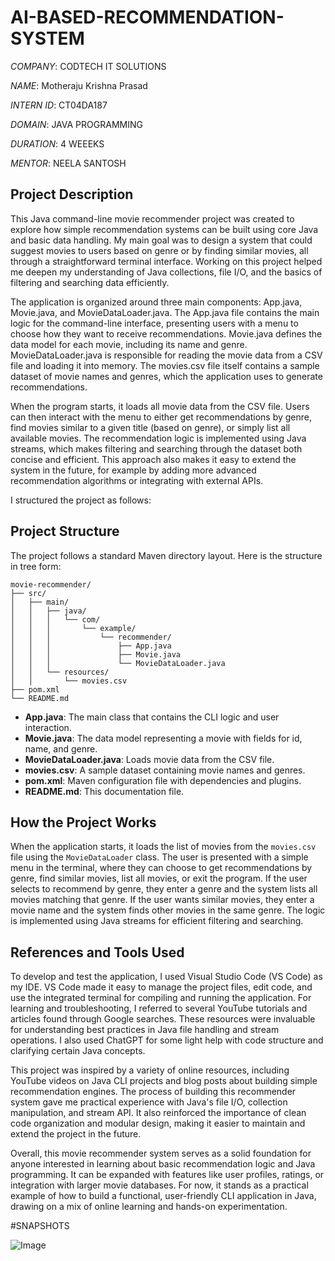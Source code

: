 # AI-BASED-RECOMMENDATION-SYSTEM

*COMPANY*: CODTECH IT SOLUTIONS

*NAME*: Motheraju Krishna Prasad

*INTERN ID*: CT04DA187

*DOMAIN*: JAVA PROGRAMMING

*DURATION*: 4 WEEEKS

*MENTOR*: NEELA SANTOSH

## Project Description

This Java command-line movie recommender project was created to explore how simple recommendation systems can be built using core Java and basic data handling. My main goal was to design a system that could suggest movies to users based on genre or by finding similar movies, all through a straightforward terminal interface. Working on this project helped me deepen my understanding of Java collections, file I/O, and the basics of filtering and searching data efficiently.

The application is organized around three main components: App.java, Movie.java, and MovieDataLoader.java. The App.java file contains the main logic for the command-line interface, presenting users with a menu to choose how they want to receive recommendations. Movie.java defines the data model for each movie, including its name and genre. MovieDataLoader.java is responsible for reading the movie data from a CSV file and loading it into memory. The movies.csv file itself contains a sample dataset of movie names and genres, which the application uses to generate recommendations.

When the program starts, it loads all movie data from the CSV file. Users can then interact with the menu to either get recommendations by genre, find movies similar to a given title (based on genre), or simply list all available movies. The recommendation logic is implemented using Java streams, which makes filtering and searching through the dataset both concise and efficient. This approach also makes it easy to extend the system in the future, for example by adding more advanced recommendation algorithms or integrating with external APIs.

I structured the project as follows:

## Project Structure

The project follows a standard Maven directory layout. Here is the structure in tree form:

```
movie-recommender/
├── src/
│   ├── main/
│   │   ├── java/
│   │   │   └── com/
│   │   │       └── example/
│   │   │           └── recommender/
│   │   │               ├── App.java
│   │   │               ├── Movie.java
│   │   │               └── MovieDataLoader.java
│   │   └── resources/
│   │       └── movies.csv
├── pom.xml
└── README.md
```

- **App.java**: The main class that contains the CLI logic and user interaction.
- **Movie.java**: The data model representing a movie with fields for id, name, and genre.
- **MovieDataLoader.java**: Loads movie data from the CSV file.
- **movies.csv**: A sample dataset containing movie names and genres.
- **pom.xml**: Maven configuration file with dependencies and plugins.
- **README.md**: This documentation file.

## How the Project Works

When the application starts, it loads the list of movies from the `movies.csv` file using the `MovieDataLoader` class. The user is presented with a simple menu in the terminal, where they can choose to get recommendations by genre, find similar movies, list all movies, or exit the program. If the user selects to recommend by genre, they enter a genre and the system lists all movies matching that genre. If the user wants similar movies, they enter a movie name and the system finds other movies in the same genre. The logic is implemented using Java streams for efficient filtering and searching.

## References and Tools Used

To develop and test the application, I used Visual Studio Code (VS Code) as my IDE. VS Code made it easy to manage the project files, edit code, and use the integrated terminal for compiling and running the application. For learning and troubleshooting, I referred to several YouTube tutorials and articles found through Google searches. These resources were invaluable for understanding best practices in Java file handling and stream operations. I also used ChatGPT for some light help with code structure and clarifying certain Java concepts.

This project was inspired by a variety of online resources, including YouTube videos on Java CLI projects and blog posts about building simple recommendation engines. The process of building this recommender system gave me practical experience with Java's file I/O, collection manipulation, and stream API. It also reinforced the importance of clean code organization and modular design, making it easier to maintain and extend the project in the future.

Overall, this movie recommender system serves as a solid foundation for anyone interested in learning about basic recommendation logic and Java programming. It can be expanded with features like user profiles, ratings, or integration with larger movie databases. For now, it stands as a practical example of how to build a functional, user-friendly CLI application in Java, drawing on a mix of online learning and hands-on experimentation. 

#SNAPSHOTS

![Image](https://github.com/user-attachments/assets/3359cb52-ba84-49ff-96c9-1fa300158ae3)

